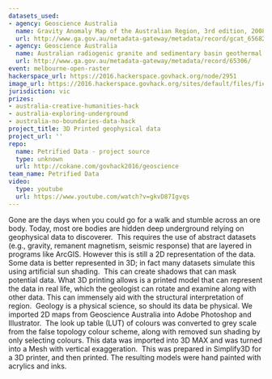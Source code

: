 ```yaml
---
datasets_used:
- agency: Geoscience Australia
  name: Gravity Anomaly Map of the Australian Region, 3rd edition, 2008
  url: http://www.ga.gov.au/metadata-gateway/metadata/record/gcat_65682
- agency: Geoscience Australia
  name: Australian radiogenic granite and sedimentary basin geothermal hot rock potential map
  url: http://www.ga.gov.au/metadata-gateway/metadata/record/65306/
event: melbourne-open-raster
hackerspace_url: https://2016.hackerspace.govhack.org/node/2951
image_url: https://2016.hackerspace.govhack.org/sites/default/files/field/image/geothermal_photo.jpg
jurisdiction: vic
prizes:
- australia-creative-humanities-hack
- australia-exploring-underground
- australia-no-boundaries-data-hack
project_title: 3D Printed geophysical data
project_url: ''
repo:
  name: Petrified Data - project source
  type: unknown
  url: http://cokane.com/govhack2016/geoscience
team_name: Petrified Data
video:
  type: youtube
  url: https://www.youtube.com/watch?v=gkvD87Igvqs
---
```


Gone are the days when you could go for a walk and stumble across an ore body. Today, most ore bodies are hidden deep underground relying on geophysical data to discoverer.  This requires the use of abstract datasets (e.g., gravity, remanent magnetism, seismic response) that are layered in programs like ArcGIS. However this is still a 2D representation of the data.  Some data is better represented in 3D; in fact many datasets simulate this using artificial sun shading.  This can create shadows that can mask potential data. What 3D printing allows is a printed model that can represent the data in real life, which the geologist can rotate and examine along with other data. This can immensely aid with the structural interpretation of region.  Geology is a physical science, so should its data be physical.
We imported 2D maps from Geoscience Australia into Adobe Photoshop and Illustrator.  The look up table (LUT) of colours was converted to grey scale from the false topology colour scheme, along with removed sun shading by only selecting colours. This data was imported into 3D MAX and was turned into a Mesh with vertical exaggeration.  This was prepared in Simplify3D for a 3D printer, and then printed. The resulting models were hand painted with acrylics and inks.